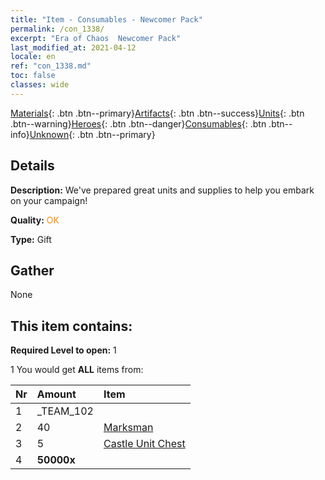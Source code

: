 ```yaml
---
title: "Item - Consumables - Newcomer Pack"
permalink: /con_1338/
excerpt: "Era of Chaos  Newcomer Pack"
last_modified_at: 2021-04-12
locale: en
ref: "con_1338.md"
toc: false
classes: wide
---
```

 [Materials](/){: .btn .btn--primary}[Artifacts](/Artifacts/){: .btn .btn--success}[Units](/Units/){: .btn .btn--warning}[Heroes](/Heroes/){: .btn .btn--danger}[Consumables](/Consumables/){: .btn .btn--info}[Unknown](/Unknown/){: .btn .btn--primary}

## Details
 **Description:** We've prepared great units and supplies to help you embark on your campaign!

 **Quality:** <span style="color: #FF8C00">OK</span>

 **Type:** Gift

## Gather

  None

## This item contains:

 **Required Level to open:** 1

 1 You would get **ALL** items  from:

  | Nr | Amount |     Item    |
  |:---|:-------|:------------|
  | 1 | _TEAM_102 | 
  | 2 | 40 | [Marksman](/Items/unt_191/) | 
  | 3 | 5 | [Castle Unit Chest](/Items/con_1269/) | 
  | 4 |  **50000x** | <i class="fas fa-coins"/> |  | 
